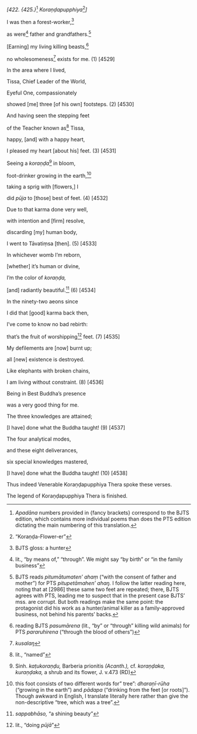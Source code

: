 *\[422. {425.}*[^1] *Koraṇḍapupphiya*[^2]*\]*

I was then a forest-worker,[^3]

as were[^4] father and grandfathers.[^5]

\[Earning\] my living killing beasts,[^6]

no wholesomeness[^7] exists for me. (1) \[4529\]

In the area where I lived,

Tissa, Chief Leader of the World,

Eyeful One, compassionately

showed \[me\] three \[of his own\] footsteps. (2) \[4530\]

And having seen the stepping feet

of the Teacher known as[^8] Tissa,

happy, \[and\] with a happy heart,

I pleased my heart \[about his\] feet. (3) \[4531\]

Seeing a *koraṇḍa*[^9] in bloom,

foot-drinker growing in the earth,[^10]

taking a sprig with \[flowers,\] I

did *pūja* to \[those\] best of feet. (4) \[4532\]

Due to that karma done very well,

with intention and \[firm\] resolve,

discarding \[my\] human body,

I went to Tāvatiṃsa \[then\]. (5) \[4533\]

In whichever womb I’m reborn,

\[whether\] it’s human or divine,

I’m the color of *koraṇḍa,*

\[and\] radiantly beautiful.[^11] (6) \[4534\]

In the ninety-two aeons since

I did that \[good\] karma back then,

I’ve come to know no bad rebirth:

that’s the fruit of worshipping[^12] feet. (7) \[4535\]

My defilements are \[now\] burnt up;

all \[new\] existence is destroyed.

Like elephants with broken chains,

I am living without constraint. (8) \[4536\]

Being in Best Buddha’s presence

was a very good thing for me.

The three knowledges are attained;

\[I have\] done what the Buddha taught! (9) \[4537\]

The four analytical modes,

and these eight deliverances,

six special knowledges mastered,

\[I have\] done what the Buddha taught! (10) \[4538\]

Thus indeed Venerable Koraṇḍapupphiya Thera spoke these verses.

The legend of Koraṇḍapupphiya Thera is finished.

[^1]: *Apadāna* numbers provided in {fancy brackets} correspond to the
    BJTS edition, which contains more individual poems than does the PTS
    edition dictating the main numbering of this translation.

[^2]: “Koraṇḍa-Flower-er”

[^3]: BJTS gloss: a hunter

[^4]: lit., “by means of,” “through”. We might say “by birth” or “in the
    family business”

[^5]: BJTS reads *pitumātumaten’ ahaṃ* (“with the consent of father and
    mother”) for PTS *pitupetāmahen’ ahaŋ.* I follow the latter reading
    here, noting that at \[2986\] these same two feet are repeated;
    there, BJTS agrees with PTS, leading me to suspect that in the
    present case BJTS’ mss. are corrupt. But both readings make the same
    point: the protagonist did his work as a hunter/animal killer as a
    family-approved business, not behind his parents’ backs.

[^6]: reading BJTS *pasumārena* (lit., “by” or “through” killing wild
    animals) for PTS *pararuhirena* (“through the blood of others”)

[^7]: *kusalaŋ*

[^8]: lit., “named”

[^9]: Sinh. *kaṭukoraṇḍu,* Barberia prionitis *(Acanth.),* cf.
    *koraṇḍaka, kuraṇḍaka,* a shrub and its flower, J. v.473 (RD)

[^10]: this foot consists of two different words for” tree”:
    *dharaṇī-rūha* (“growing in the earth”) and *pādapa* (“drinking from
    the feet \[or roots\]”). Though awkward in English, I translate
    literally here rather than give the non-descriptive “tree, which was
    a tree”.

[^11]: *sappabhāso,* “a shining beauty”

[^12]: lit., “doing *pūjā*”
